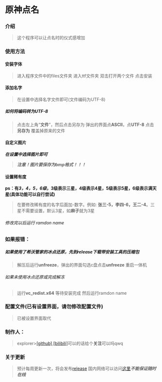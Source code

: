 # 原神点名
### **介绍**
>这个程序可以让点名时的仪式感增加
### **使用方法**
#### 安装字体
>进入程序文件中的files文件夹
>进入ttf文件夹
>双击打开两个文件
>点击安装
#### 添加名字
>在设置中选择名字文件即可(文件编码为UTF-8)
##### 如何将编码转为UTF-8
>点击左上角“**文件**”，然后点击另存为
>弹出的界面点**ASCII**，点**UTF-8**
>点击**另存为**
>覆盖掉原来的文件
#### 自定义图片
***在设置中选择图片即可***
>***注意！图片要保存为bmp格式！！！***
#### 设置稀有度
**ps：有*3，4，5，6级*，3级表示三星，4级表示4星，5级表示5星，6级表示满天星(具体功能可以自行尝试)**
>在要修改稀有度的名字后面加-数字。例如: **张三-5，李四-6，王二-4**。三星不需要设置，默认3星，如**麻子**就为3星
###### 修改完以后运行 ramdon name
### **如果报错：**
##### 如果使用了希沃管家的冰点还原，先到release下载带安装工具的压缩包
>解压后运行**unfreeze**，弹出的界面勾选c盘点击**unfreeze**
>重启一体机
###### 如果未使用冰点还原或完成解冻
>运行**vc_redist.x64**
>等待安装完成
>然后运行ramdon name
### 配置文件(已有设置界面，请勿修改配置文件)
>已被设置界面取代
### 制作人：
>explorer>[[github]](https://github.com/explorer-exe-bilibili/),[[bilibili]](https://space.bilibili.com/1129475142)可以的话给个**关注**可以吗qwq
### **关于更新**
>预计每周更新一次，将会发布[release](https://github.com/explorer-exe-bilibili/ramdon_name/releases)
>国内网络可以访问[这里](http://52.184.81.18:35244/)***不能保证随时在线***
